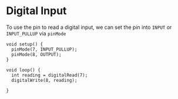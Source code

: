 # Digital Input

To use the pin to read a digital input, we can set the pin into ``INPUT`` or ``INPUT_PULLUP`` via ``pinMode``

```
void setup() {
  pinMode(7, INPUT_PULLUP);
  pinMode(8, OUTPUT);
}

void loop() {
  int reading = digitalRead(7);
  digitalWrite(8, reading);

}
```
